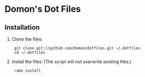 # Domon's Dot Files

## Installation

1. Clone the files:

        git clone git://github.com/Domon/dotfiles.git ~/.dotfiles
        cd ~/.dotfiles

2. Install the files: (The script will not overwrite existing files.)

        rake install

